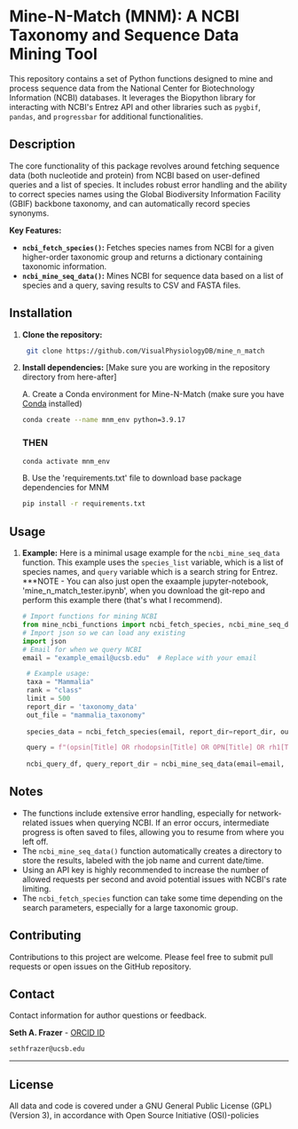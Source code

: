 # Mine-N-Match (MNM): A NCBI Taxonomy and Sequence Data Mining Tool

This repository contains a set of Python functions designed to mine and process sequence data from the National Center for Biotechnology Information (NCBI) databases. It leverages the Biopython library for interacting with NCBI's Entrez API and other libraries such as `pygbif`, `pandas`, and `progressbar` for additional functionalities.

## Description

The core functionality of this package revolves around fetching sequence data (both nucleotide and protein) from NCBI based on user-defined queries and a list of species. It includes robust error handling and the ability to correct species names using the Global Biodiversity Information Facility (GBIF) backbone taxonomy, and can automatically record species synonyms.

**Key Features:**

*   **`ncbi_fetch_species()`:** Fetches species names from NCBI for a given higher-order taxonomic group and returns a dictionary containing taxonomic information.
*   **`ncbi_mine_seq_data()`:** Mines NCBI for sequence data based on a list of species and a query, saving results to CSV and FASTA files.

## Installation

1. **Clone the repository:**
   ```bash
    git clone https://github.com/VisualPhysiologyDB/mine_n_match

2. **Install dependencies:** [Make sure you are working in the repository directory from here-after]

   A. Create a Conda environment for Mine-N-Match (make sure you have [Conda](https://www.anaconda.com/) installed)
   ```bash
   conda create --name mnm_env python=3.9.17
   ```
   ### THEN
   ```bash
   conda activate mnm_env
   ```
   B. Use the 'requirements.txt' file to download base package dependencies for MNM
   ```bash
   pip install -r requirements.txt
   ```

## Usage

1.  **Example:**
    Here is a minimal usage example for the `ncbi_mine_seq_data` function. This example uses the `species_list` variable, which is a list of species names, and `query` variable which is a search string for Entrez.
    ***NOTE - You can also just open the exaample jupyter-notebook, 'mine_n_match_tester.ipynb', when you download the git-repo and perform this example there (that's what I recommend).
    ```python
    # Import functions for mining NCBI
    from mine_ncbi_functions import ncbi_fetch_species, ncbi_mine_seq_data 
    # Import json so we can load any existing 
    import json
    # Email for when we query NCBI
    email = "example_email@ucsb.edu"  # Replace with your email
    ```

     ```python
      # Example usage:
      taxa = "Mammalia"
      rank = "class"
      limit = 500
      report_dir = 'taxonomy_data'
      out_file = "mammalia_taxonomy"
      
      species_data = ncbi_fetch_species(email, report_dir=report_dir, out=out_file, taxa=taxa, rank=rank, limit=limit, verbose=False)
     ```
  
     ```python
      query = f"(opsin[Title] OR rhodopsin[Title] OR OPN[Title] OR rh1[Title] OR rh2[Title] OR Rh1[Title] OR Rh2[Title]) NOT partial[Title] NOT voucher[All Fields] NOT kinase[All Fields] NOT kinase-like[All Fields] NOT similar[Title] NOT homolog[Title] NOT opsin-like[Title]"
  
      ncbi_query_df, query_report_dir = ncbi_mine_seq_data(email=email, job_label='ncbi_mammalia_opsins', out='ncbi_mammalia_opsins', species_list=species_list[140:143], taxa_dictionary=species_data, query=query)
     ```

## Notes

*   The functions include extensive error handling, especially for network-related issues when querying NCBI. If an error occurs, intermediate progress is often saved to files, allowing you to resume from where you left off.
*   The `ncbi_mine_seq_data()` function automatically creates a directory to store the results, labeled with the job name and current date/time.
*   Using an API key is highly recommended to increase the number of allowed requests per second and avoid potential issues with NCBI's rate limiting.
*   The `ncbi_fetch_species` function can take some time depending on the search parameters, especially for a large taxonomic group.

## Contributing

Contributions to this project are welcome. Please feel free to submit pull requests or open issues on the GitHub repository.

## Contact
Contact information for author questions or feedback.
    
**Seth A. Frazer** - [ORCID ID](https://orcid.org/0000-0002-3800-212X)

    sethfrazer@ucsb.edu
    
---
## License

All data and code is covered under a GNU General Public License (GPL)(Version 3), in accordance with Open Source Initiative (OSI)-policies
